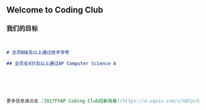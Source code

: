 ## Welcome to Coding Club


### 我们的目标


```markdown


# 全员B级及以上通过技术学考

## 全员在4分及以上通过AP Computer Science A






更多信息请点击 [2017FYAP Coding Club招新简章](https://m.eqxiu.com/s/GBCpr56w).


```


